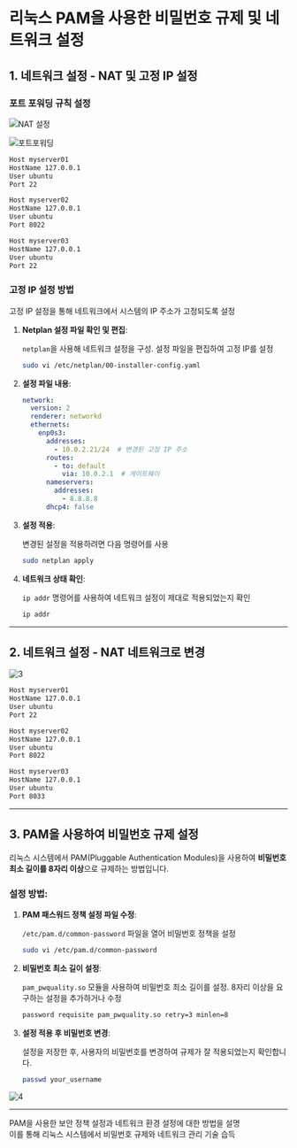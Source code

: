 
# **리눅스 PAM을 사용한 비밀번호 규제 및 네트워크 설정**

## 1. **네트워크 설정 - NAT 및 고정 IP 설정**

### **포트 포워딩 규칙 설정**

![NAT 설정](https://github.com/user-attachments/assets/9cc55e37-6bf5-4255-a95a-473eeb6884fc)

![포트포워딩](https://github.com/user-attachments/assets/e6e705fa-8e5d-4f9f-95dc-953dffcfaffb)

```bash
Host myserver01
HostName 127.0.0.1
User ubuntu
Port 22

Host myserver02
HostName 127.0.0.1
User ubuntu
Port 8022

Host myserver03
HostName 127.0.0.1
User ubuntu
Port 22
```

### **고정 IP 설정 방법**

고정 IP 설정을 통해 네트워크에서 시스템의 IP 주소가 고정되도록 설정

1. **Netplan 설정 파일 확인 및 편집**:
   
   `netplan`을 사용해 네트워크 설정을 구성. 설정 파일을 편집하여 고정 IP를 설정

   ```bash
   sudo vi /etc/netplan/00-installer-config.yaml
   ```

2. **설정 파일 내용**:


   ```yaml
   network:
     version: 2
     renderer: networkd
     ethernets:
       enp0s3:
         addresses:
           - 10.0.2.21/24  # 변경된 고정 IP 주소
         routes:
           - to: default
             via: 10.0.2.1  # 게이트웨이
         nameservers:
           addresses:
             - 8.8.8.8
         dhcp4: false
   ```

3. **설정 적용**:

   변경된 설정을 적용하려면 다음 명령어를 사용

   ```bash
   sudo netplan apply
   ```

4. **네트워크 상태 확인**:

   `ip addr` 명령어를 사용하여 네트워크 설정이 제대로 적용되었는지 확인

   ```bash
   ip addr
   ```

---

## 2. **네트워크 설정 - NAT 네트워크로 변경**

![3](https://github.com/user-attachments/assets/a6f72c59-6a5a-4440-9bd2-c3fcfbb0bba1)

```bash
Host myserver01
HostName 127.0.0.1
User ubuntu
Port 22

Host myserver02
HostName 127.0.0.1
User ubuntu
Port 8022

Host myserver03
HostName 127.0.0.1
User ubuntu
Port 8033
```

---


## 3. **PAM을 사용하여 비밀번호 규제 설정**

리눅스 시스템에서 PAM(Pluggable Authentication Modules)을 사용하여 **비밀번호 최소 길이를 8자리 이상**으로 규제하는 방법입니다.

### **설정 방법**:

1. **PAM 패스워드 정책 설정 파일 수정**:
   
   `/etc/pam.d/common-password` 파일을 열어 비밀번호 정책을 설정

   ```bash
   sudo vi /etc/pam.d/common-password
   ```

2. **비밀번호 최소 길이 설정**:
   
   `pam_pwquality.so` 모듈을 사용하여 비밀번호 최소 길이를 설정. 8자리 이상을 요구하는 설정을 추가하거나 수정

   ```bash
   password requisite pam_pwquality.so retry=3 minlen=8
   ```

3. **설정 적용 후 비밀번호 변경**:
   
   설정을 저장한 후, 사용자의 비밀번호를 변경하여 규제가 잘 적용되었는지 확인합니다.

   ```bash
   passwd your_username
   ```
![4](https://github.com/user-attachments/assets/60f90885-a9ca-434b-8674-c38f6564a92c)

---

PAM을 사용한 보안 정책 설정과 네트워크 환경 설정에 대한 방법을 설명<br>
이를 통해 리눅스 시스템에서 비밀번호 규제와 네트워크 관리 기술 습득
